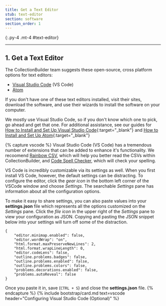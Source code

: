 ```yaml
---
title: Get a Text Editor
stub: text-editor
section: software
section_order: 1
---
```


{:.py-4 .mt-4 #text-editor}
***

## 1. Get a Text Editor

The CollectionBuilder team suggests these open-source, cross platform options for text editors:

- [Visual Studio Code](https://code.visualstudio.com/) (VS Code)
- [Atom](https://atom.io/)

If you don't have one of these text editors installed, visit their sites, download the software, and use their wizards to install the software on your computer. 

We mostly use Visual Studio Code, so if you don't know which one to pick, go ahead and get that one. 
For additional assistance, see our guides for [How to Install and Set Up Visual Studio Code](https://lib-static.github.io/howto/howtos/visualstudiocode.html){:target="_blank"} and [How to Install and Set Up Atom](https://lib-static.github.io/howto/howtos/installatom.html){:target="_blank"}

{% capture vscode %}
Visual Studio Code (VS Code) has a tremendous number of extensions that can be added to enhance it's functionality. We recoomend [Rainbow CSV](https://marketplace.visualstudio.com/items?itemName=mechatroner.rainbow-csv), which will help you better read the CSVs within CollectionBuilder, and [Code Spell Checker](https://marketplace.visualstudio.com/items?itemName=streetsidesoftware.code-spell-checker), which will check your spelling. 

VS Code is incredibly customizable via its settings as well. When you first install VS Code, however, the default settings can be distracting. To configure the editor, click the *gear icon* in the bottom left corner of the VSCode window and choose *Settings*.
The searchable *Settings* pane has information about all the configuration options.

To make it easy to share settings, you can also paste values into your **settings.json** file which represents all the options customized on the *Settings* pane.
Click the *file icon* in the upper right of the *Settings* pane to view your configuration as JSON.
Copying and pasting the JSON snippet below into your settings will turn off some of the distraction. 

```
{
    "editor.minimap.enabled": false,
    "editor.wordWrap": "on",
    "html.format.maxPreserveNewLines": 2,
    "html.format.wrapLineLength": 0,
    "editor.codeLens": false,
    "outline.problems.badges": false,
    "outline.problems.enabled": false,
    "outline.problems.colors": false,
    "problems.decorations.enabled": false,
    "problems.autoReveal": false
}
```

Once you paste it in, save (`CTRL + S`) and close the **settings.json** file.
{% endcapture %}
{% include bootstrap/card.md text=vscode header="Configuring Visual Studio Code (Optional)" %}
